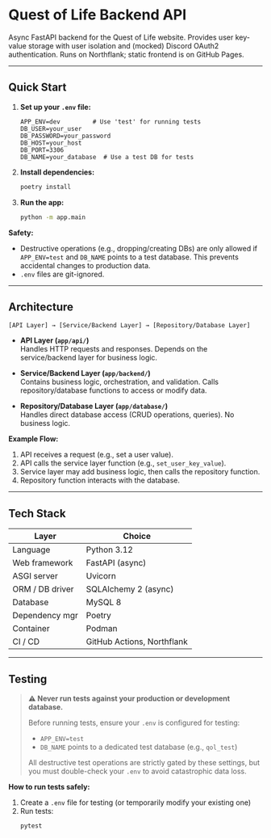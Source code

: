 # Quest of Life Backend API

Async FastAPI backend for the Quest of Life website. Provides user key-value storage with user isolation and (mocked) Discord OAuth2 authentication. Runs on Northflank; static frontend is on GitHub Pages.

---

## Quick Start

1. **Set up your `.env` file:**
   ```env
   APP_ENV=dev         # Use 'test' for running tests
   DB_USER=your_user
   DB_PASSWORD=your_password
   DB_HOST=your_host
   DB_PORT=3306
   DB_NAME=your_database  # Use a test DB for tests
   ```
2. **Install dependencies:**
   ```bash
   poetry install
   ```
3. **Run the app:**
   ```bash
   python -m app.main
   ```

**Safety:**
- Destructive operations (e.g., dropping/creating DBs) are only allowed if `APP_ENV=test` and `DB_NAME` points to a test database. This prevents accidental changes to production data.
- `.env` files are git-ignored.

---

## Architecture

```
[API Layer] → [Service/Backend Layer] → [Repository/Database Layer]
```

- **API Layer (`app/api/`)**  
  Handles HTTP requests and responses. Depends on the service/backend layer for business logic.

- **Service/Backend Layer (`app/backend/`)**  
  Contains business logic, orchestration, and validation. Calls repository/database functions to access or modify data.

- **Repository/Database Layer (`app/database/`)**  
  Handles direct database access (CRUD operations, queries). No business logic.

**Example Flow:**
1. API receives a request (e.g., set a user value).
2. API calls the service layer function (e.g., `set_user_key_value`).
3. Service layer may add business logic, then calls the repository function.
4. Repository function interacts with the database.

---

## Tech Stack

| Layer           | Choice                |
| --------------- | --------------------- |
| Language        | Python 3.12           |
| Web framework   | FastAPI (async)       |
| ASGI server     | Uvicorn               |
| ORM / DB driver | SQLAlchemy 2 (async)  |
| Database        | MySQL 8               |
| Dependency mgr  | Poetry                |
| Container       | Podman                |
| CI / CD         | GitHub Actions, Northflank |

---

## Testing

> **⚠️ Never run tests against your production or development database.**
> 
> Before running tests, ensure your `.env` is configured for testing:
> - `APP_ENV=test`
> - `DB_NAME` points to a dedicated test database (e.g., `qol_test`)
> 
> All destructive test operations are strictly gated by these settings, but you must double-check your `.env` to avoid catastrophic data loss.

**How to run tests safely:**
1. Create a `.env` file for testing (or temporarily modify your existing one)
2. Run tests:
   ```bash
   pytest
   ```


